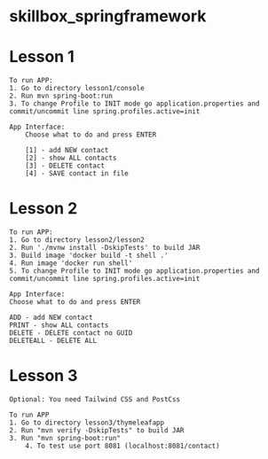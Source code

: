 # skillbox_springframework

# Lesson 1 
	To run APP:
	1. Go to directory lesson1/console
	2. Run mvn spring-boot:run
	3. To change Profile to INIT mode go application.properties and commit/uncommit line spring.profiles.active=init

	App Interface: 
		Choose what to do and press ENTER

		[1] - add NEW contact
		[2] - show ALL contacts
		[3] - DELETE contact
		[4] - SAVE contact in file

# Lesson 2
	To run APP:
	1. Go to directory lesson2/lesson2
	2. Run './mvnw install -DskipTests' to build JAR
	3. Build image 'docker build -t shell .'
	4. Run image 'docker run shell'
	5. To change Profile to INIT mode go application.properties and commit/uncommit line spring.profiles.active=init

	App Interface: 
	Choose what to do and press ENTER

	ADD - add NEW contact
	PRINT - show ALL contacts
	DELETE - DELETE contact по GUID
	DELETEALL - DELETE ALL

# Lesson 3
	Optional: You need Tailwind CSS and PostCss
	
	To run APP
 	1. Go to directory lesson3/thymeleafapp
  	2. Run "mvn verify -DskipTests" to build JAR
   	3. Run "mvn spring-boot:run"
    	4. To test use port 8081 (localhost:8081/contact)
